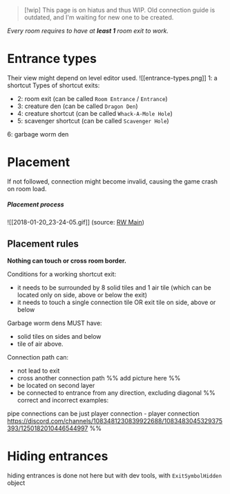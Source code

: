 > [!wip] This page is on hiatus and thus WIP.
> Old connection guide is outdated, and I'm waiting for new one to be created.

*Every room requires to have at **least 1** room exit to work.*
# Entrance types
Their view might depend on level editor used.
![[entrance-types.png]]
1: a shortcut
Types of shortcut exits:
- 2: room exit (can be called `Room Entrance` / `Entrance`)
- 3: creature den (can be called `Dragon Den`)
- 4: creature shortcut (can be called `Whack-A-Mole Hole`)
- 5: scavenger shortcut (can be called `Scavenger Hole`)

6: garbage worm den
# Placement
If not followed, connection might become invalid, causing the game crash on room load.
##### Placement process
![[2018-01-20_23-24-05.gif]]
(source: [RW Main](https://discord.com/channels/291184728944410624/431534164932689921/431657655120166922))
## Placement rules
**Nothing can touch or cross room border.**

Conditions for a working shortcut exit:
- it needs to be surrounded by 8 solid tiles and 1 air tile (which can be located only on side, above or below the exit)
- it needs to touch a single connection tile OR exit tile on side, above or below

Garbage worm dens MUST have:
- solid tiles on sides and below
- tile of air above.

Connection path can:
- not lead to exit 
- cross another connection path 
	%% add picture here %%
- be located on second layer
- be connected to entrance from any direction, excluding diagonal
%%
correct and incorrect examples:

pipe connections can be just player connection - player connection
https://discord.com/channels/1083481230839922688/1083483045329375393/1250182010446544997
%%

# Hiding entrances

hiding entrances is done not here but with dev tools, with `ExitSymbolHidden` object


